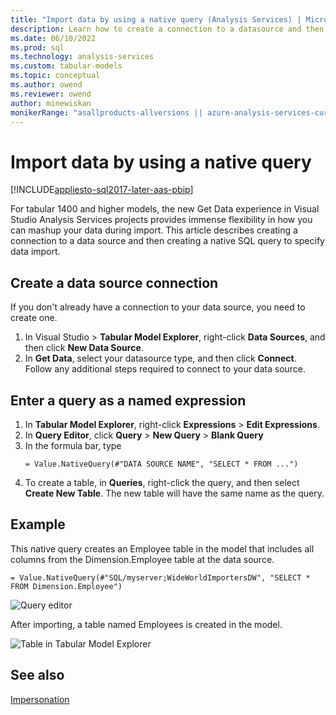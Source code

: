 ```yaml
---
title: "Import data by using a native query (Analysis Services) | Microsoft Docs"
description: Learn how to create a connection to a datasource and then create a native SQL query to specify data import.
ms.date: 06/10/2022
ms.prod: sql
ms.technology: analysis-services
ms.custom: tabular-models
ms.topic: conceptual
ms.author: owend
ms.reviewer: owend
author: minewiskan
monikerRange: "asallproducts-allversions || azure-analysis-services-current || power-bi-premium-current || >= sql-analysis-services-2017"
---
```

# Import data by using a native query

[!INCLUDE[appliesto-sql2017-later-aas-pbip](../includes/appliesto-sql2017-later-aas-pbip.md)]

For tabular 1400 and higher models, the new Get Data experience in Visual Studio Analysis Services projects provides immense flexibility in how you can mashup your data during import. This article describes creating a connection to a data source and then creating a native SQL query to specify data import.

## Create a data source connection

If you don't already have a connection to your data source, you need to create one.

1. In Visual Studio > **Tabular Model Explorer**, right-click **Data Sources**, and then click **New Data Source**.
2. In **Get Data**, select your datasource type, and then click **Connect**. Follow any additional steps required to connect to your data source.

## Enter a query as a named expression

1. In **Tabular Model Explorer**, right-click **Expressions** > **Edit Expressions**.
2. In **Query Editor**, click **Query** > **New Query** > **Blank Query**
3. In the formula bar, type
    ```
    = Value.NativeQuery(#"DATA SOURCE NAME", "SELECT * FROM ...")
    ```
4. To create a table, in **Queries**, right-click the query, and then select **Create New Table**. The new table will have the same name as the query.

## Example

This native query creates an Employee table in the model that includes all columns from the Dimension.Employee table at the data source.

```
= Value.NativeQuery(#"SQL/myserver;WideWorldImportersDW", "SELECT * FROM Dimension.Employee")
```
![Query editor](media/ssas-import-query-example.png)


After importing, a table named Employees is created in the model.   

![Table in Tabular Model Explorer](media/ssas-import-query-example-table.png)

## See also  

 [Impersonation](../../analysis-services/tabular-models/impersonation-ssas-tabular.md)   

  
